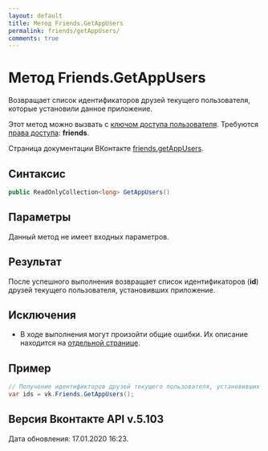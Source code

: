 ```yaml
---
layout: default
title: Метод Friends.GetAppUsers
permalink: friends/getAppUsers/
comments: true
---
```

# Метод Friends.GetAppUsers
Возвращает список идентификаторов друзей текущего пользователя, которые установили данное приложение.

Этот метод можно вызвать с [ключом доступа пользователя](https://vk.com/dev/access_token). Требуются [права доступа](https://vk.com/dev/permissions): **friends**.

Страница документации ВКонтакте [friends.getAppUsers](https://vk.com/dev/friends.getAppUsers).

## Синтаксис
``` csharp
public ReadOnlyCollection<long> GetAppUsers()
```

## Параметры
Данный метод не имеет входных параметров.

## Результат
После успешного выполнения возвращает список идентификаторов (**id**) друзей текущего пользователя, установивших приложение.

## Исключения
+ В ходе выполнения могут произойти общие ошибки. Их описание находится на [отдельной странице](https://vk.com/dev/errors).

## Пример
```csharp
// Получение идентификторов друзей текущего пользователя, установивших приложение.
var ids = vk.Friends.GetAppUsers();
```

## Версия Вконтакте API v.5.103
Дата обновления: 17.01.2020 16:23.
